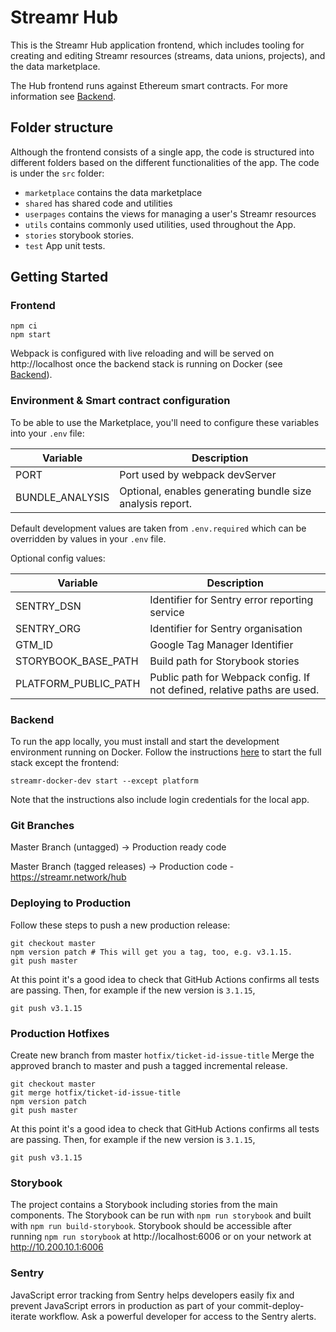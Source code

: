 # Streamr Hub

This is the Streamr Hub application frontend, which includes tooling for creating and editing Streamr resources
(streams, data unions, projects), and the data marketplace.

The Hub frontend runs against Ethereum smart contracts. For more information see [Backend](#backend).

## Folder structure

Although the frontend consists of a single app, the code is structured into different folders based on the different functionalities of the app. The code is under the `src` folder:

-   `marketplace` contains the data marketplace
-   `shared` has shared code and utilities
-   `userpages` contains the views for managing a user's Streamr resources
-   `utils` contains commonly used utilities, used throughout the App.
-   `stories` storybook stories.
-   `test` App unit tests.

## Getting Started

### Frontend

```
npm ci
npm start
```

Webpack is configured with live reloading and will be served on http://localhost once the backend stack is running on Docker (see [Backend](#backend)).

### Environment & Smart contract configuration

To be able to use the Marketplace, you'll need to configure these variables into your `.env` file:

| Variable        | Description                                               |
| --------------- | --------------------------------------------------------- |
| PORT            | Port used by webpack devServer                            |
| BUNDLE_ANALYSIS | Optional, enables generating bundle size analysis report. |

Default development values are taken from `.env.required` which can be overridden by values in your `.env` file.

Optional config values:

| Variable             | Description                                                                                    |
| -------------------- | ---------------------------------------------------------------------------------------------- |
| SENTRY_DSN           | Identifier for Sentry error reporting service                                                  |
| SENTRY_ORG           | Identifier for Sentry organisation                                                             |
| GTM_ID               | Google Tag Manager Identifier                                                                  |
| STORYBOOK_BASE_PATH  | Build path for Storybook stories                                                               |
| PLATFORM_PUBLIC_PATH | Public path for Webpack config. If not defined, relative paths are used.                       |

### Backend

To run the app locally, you must install and start the development environment running on Docker.
Follow the instructions [here](https://github.com/streamr-dev/streamr-docker-dev) to start the full stack except the frontend:

`streamr-docker-dev start --except platform`

Note that the instructions also include login credentials for the local app.

### Git Branches

Master Branch (untagged) -> Production ready code

Master Branch (tagged releases) -> Production code - https://streamr.network/hub

### Deploying to Production

Follow these steps to push a new production release:

```
git checkout master
npm version patch # This will get you a tag, too, e.g. v3.1.15.
git push master
```

At this point it's a good idea to check that GitHub Actions confirms all tests are passing. Then, for example if the new version is `3.1.15`,

```
git push v3.1.15
```

### Production Hotfixes

Create new branch from master `hotfix/ticket-id-issue-title`
Merge the approved branch to master and push a tagged incremental release.

```
git checkout master
git merge hotfix/ticket-id-issue-title
npm version patch
git push master
```

At this point it's a good idea to check that GitHub Actions confirms all tests are passing. Then, for example if the new version is `3.1.15`,

```
git push v3.1.15
```

### Storybook

The project contains a Storybook including stories from the main components. The Storybook can be run with `npm run storybook` and built with `npm run build-storybook`. Storybook should be accessible after running `npm run storybook` at http://localhost:6006 or on your network at http://10.200.10.1:6006

### Sentry

JavaScript error tracking from Sentry helps developers easily fix and prevent JavaScript errors in production as part of your commit-deploy-iterate workflow. Ask a powerful developer for access to the Sentry alerts.
